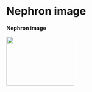 ---
---
# Nephron image

**Nephron image**

<img src="images/image053.gif" width="178" height="129" />
